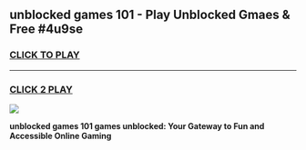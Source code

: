 
## unblocked games 101 - Play Unblocked Gmaes & Free #4u9se
<h3>
<a href="https://premium.freeplayer.one?title=unblocked_games_101&ref=03M">CLICK TO PLAY</a></h3>
<hr>

<h3>
<a href="https://premium.freeplayer.one?title=unblocked_games_101&ref=03M">CLICK 2 PLAY</a>
  
</h3>

<a href="https://premium.freeplayer.one?title=unblocked_games_101&ref=03M"><img src="https://clearcache.store/games.png"></a>


**unblocked games 101 games unblocked: Your Gateway to Fun and Accessible Online Gaming**

